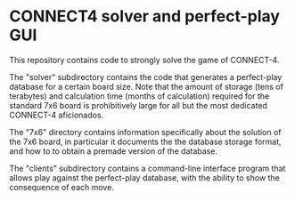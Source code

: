 
CONNECT4 solver and perfect-play GUI
====================================

This repository contains code to strongly solve the game of CONNECT-4.

The "solver" subdirectory contains the code that generates a perfect-play
database for a certain board size. Note that the amount of storage (tens
of terabytes) and calculation time (months of calculation) required for
the standard 7x6 board is prohibitively large for all but the most dedicated
CONNECT-4 aficionados.

The "7x6" directory contains information specifically about the solution
of the 7x6 board, in particular it documents the the database storage
format, and how to to obtain a premade version of the database.

The "clients" subdirectory contains a command-line interface program that
allows play against the perfect-play database, with the ability to show
the consequence of each move.
